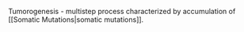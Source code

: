 Tumorogenesis - multistep process characterized by accumulation of [[Somatic Mutations|somatic mutations]].